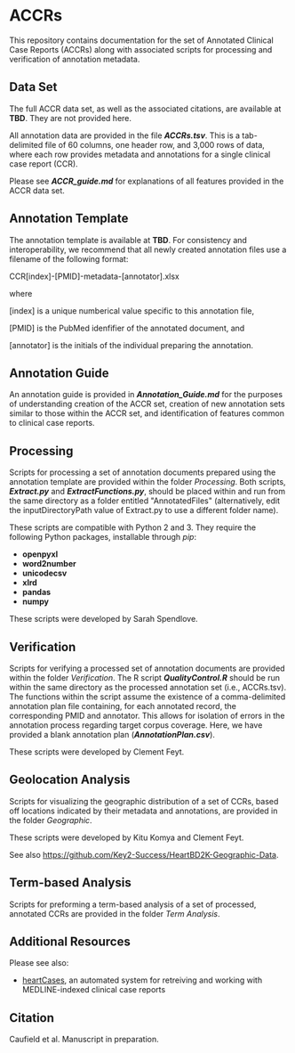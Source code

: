 # ACCRs 
This repository contains documentation for the set of Annotated Clinical Case Reports (ACCRs) along with associated scripts for processing and verification of annotation metadata.

## Data Set
The full ACCR data set, as well as the associated citations, are available at **TBD**. They are not provided here.

All annotation data are provided in the file ***ACCRs.tsv***. This is a tab-delimited file of 60 columns, one header row, and 3,000 rows of data, where each row provides metadata and annotations for a single clinical case report (CCR).

Please see ***ACCR_guide.md*** for explanations of all features provided in the ACCR data set.

## Annotation Template
The annotation template is available at **TBD**. For consistency and interoperability, we recommend that all newly created annotation files use a filename of the following format:

CCR[index]-[PMID]-metadata-[annotator].xlsx

where 

[index] is a unique numberical value specific to this annotation file, 

[PMID] is the PubMed idenfifier of the annotated document, and

[annotator] is the initials of the individual preparing the annotation.

## Annotation Guide
An annotation guide is provided in ***Annotation_Guide.md*** for the purposes of understanding creation of the ACCR set, creation of new annotation sets similar to those within the ACCR set, and identification of features common to clinical case reports.

## Processing
Scripts for processing a set of annotation documents prepared using the annotation template are provided within the folder *Processing*. Both scripts, ***Extract.py*** and ***ExtractFunctions.py***, should be placed within and run from the same directory as a folder entitled "AnnotatedFiles" (alternatively, edit the inputDirectoryPath value of Extract.py to use a different folder name).

These scripts are compatible with Python 2 and 3. They require the following Python packages, installable through *pip*:
* **openpyxl**
* **word2number**
* **unicodecsv**
* **xlrd**
* **pandas**
* **numpy**

These scripts were developed by Sarah Spendlove.

## Verification
Scripts for verifying a processed set of annotation documents are provided within the folder *Verification*. The R script ***QualityControl.R*** should be run within the same directory as the processed annotation set (i.e., ACCRs.tsv). The functions within the script assume the existence of a comma-delimited annotation plan file containing, for each annotated record, the corresponding PMID and annotator. This allows for isolation of errors in the annotation process regarding target corpus coverage. Here, we have provided a blank annotation plan (***AnnotationPlan.csv***).

These scripts were developed by Clement Feyt.

## Geolocation Analysis
Scripts for visualizing the geographic distribution of a set of CCRs, based off locations indicated by their metadata and annotations, are provided in the folder *Geographic*.

These scripts were developed by Kitu Komya and Clement Feyt.

See also https://github.com/Key2-Success/HeartBD2K-Geographic-Data.

## Term-based Analysis
Scripts for preforming a term-based analysis of a set of processed, annotated CCRs are provided in the folder *Term Analysis*.

## Additional Resources
Please see also:
* [heartCases](https://github.com/caufieldjh/heartCases), an automated system for retreiving and working with MEDLINE-indexed clinical case reports

## Citation
Caufield et al. Manuscript in preparation.
